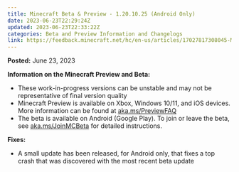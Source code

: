 ```yaml
---
title: Minecraft Beta & Preview - 1.20.10.25 (Android Only)
date: 2023-06-23T22:29:24Z
updated: 2023-06-23T22:33:22Z
categories: Beta and Preview Information and Changelogs
link: https://feedback.minecraft.net/hc/en-us/articles/17027817308045-Minecraft-Beta-Preview-1-20-10-25-Android-Only
---
```


**Posted:** June 23, 2023

**Information on the Minecraft Preview and Beta:**

- These work-in-progress versions can be unstable and may not be representative of final version quality
- Minecraft Preview is available on Xbox, Windows 10/11, and iOS devices. More information can be found at [aka.ms/PreviewFAQ](https://aka.ms/PreviewFAQ)
- The beta is available on Android (Google Play). To join or leave the beta, see [aka.ms/JoinMCBeta](https://aka.ms/JoinMCBeta) for detailed instructions.

**Fixes:**

- A small update has been released, for Android only, that fixes a top crash that was discovered with the most recent beta update

